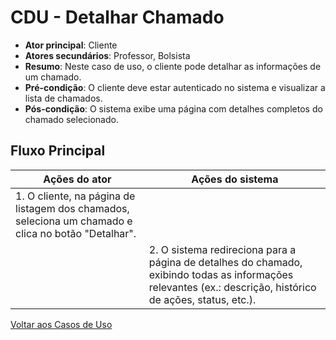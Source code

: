 # CDU - Detalhar Chamado

- **Ator principal**: Cliente
- **Atores secundários**: Professor, Bolsista
- **Resumo**: Neste caso de uso, o cliente pode detalhar as informações de um chamado.
- **Pré-condição**: O cliente deve estar autenticado no sistema e visualizar a lista de chamados.
- **Pós-condição**: O sistema exibe uma página com detalhes completos do chamado selecionado.

## Fluxo Principal

| Ações do ator                                                                                       | Ações do sistema                                                                                                                                            |
| --------------------------------------------------------------------------------------------------- | ----------------------------------------------------------------------------------------------------------------------------------------------------------- |
| 1. O cliente, na página de listagem dos chamados, seleciona um chamado e clica no botão "Detalhar". |                                                                                                                                                             |
|                                                                                                     | 2. O sistema redireciona para a página de detalhes do chamado, exibindo todas as informações relevantes (ex.: descrição, histórico de ações, status, etc.). |

[Voltar aos Casos de Uso](../cdu.md)

